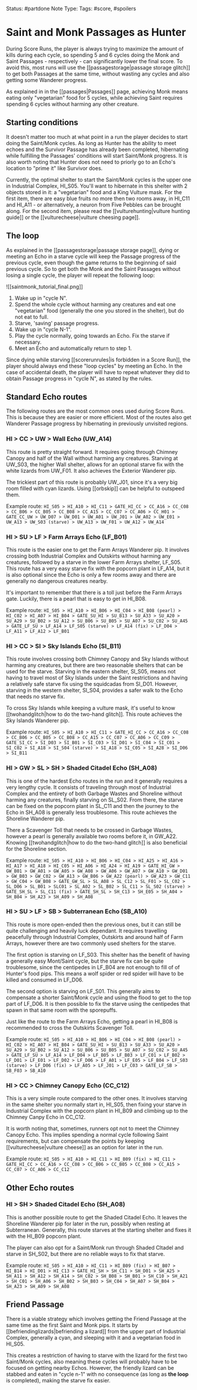  Status: #partdone
Note Type: 
Tags: #score, #spoilers 
# Saint and Monk Passages as Hunter
During Score Runs, the player is always trying to maximize the amount of kills during each cycle, so spending 5 and 6 cycles doing the Monk and Saint Passages - respectively - can significantly lower the final score. To avoid this, most runs will use the [[passagestorage|passage storage glitch]] to get both Passages at the same time, without wasting any cycles and also getting some Wanderer progress.

As explained in in the [[passages|Passages]] page, achieving Monk means eating only "vegetarian" food for 5 cycles, while achieving Saint requires spending 6 cycles without harming any other creature.

## Starting conditions
It doesn't matter too much at what point in a run the player decides to start doing the Saint/Monk cycles. As long as Hunter has the ability to meet echoes and the Survivor Passage has already been completed, hibernating while fulfilling the Passages' conditions will start Saint/Monk progress. It is also worth noting that Hunter does not need to priorly go to an Echo's location to "prime it" like Survivor does.

Currently, the optimal shelter to start the Saint/Monk cycles is the upper one in Industrial Complex, HI_S05. You'll want to hibernate in this shelter with 2 objects stored in it: a "vegetarian" food and a King Vulture mask. For the first item, there are easy blue fruits no more then two rooms away, in HI_C11 and HI_A11 - or alternatively, a neuron from Five Pebbles can be brought along. For the second item, please read the [[vulturehunting|vulture hunting guide]] or the [[vulturecheese|vulture cheesing page]].

## The loop
As explained in the [[passagestorage|passage storage page]], dying or meeting an Echo in a starve cycle will keep the Passage progress of the previous cycle, even though the game returns to the beginning of said previous cycle. 
So to get both the Monk and the Saint Passages without losing a single cycle, the player will repeat the following loop:

![[saintmonk_tutorial_final.png]]

1. Wake up in "cycle N".
2. Spend the whole cycle without harming any creatures and eat one "vegetarian" food (generally the one you stored in the shelter), but do not eat to full.
3. Starve, 'saving' passage progress.
4. Wake up in "cycle N-1".
5. Play the cycle normally, going towards an Echo. Fix the starve if necessary.
6. Meet an Echo and automatically return to step 1.

Since dying while starving [[scorerunrules|is forbidden in a Score Run]], the player should always end these "loop cycles" by meeting an Echo. In the case of accidental death, the player will have to repeat whatever they did to obtain Passage progress in "cycle N", as stated by the rules.

## Standard Echo routes
The following routes are the most common ones used during Score Runs. This is because they are easier or more efficient. Most of the routes also get Wanderer Passage progress by hibernating in previously unvisited regions.

### HI > CC > UW > Wall Echo (UW_A14)
This route is pretty straight forward. It requires going through Chimney Canopy and half of the Wall without harming any creatures. Starving at UW_S03, the higher Wall shelter, allows for an optional starve fix with the white lizards from UW_F01. It also achieves the Exterior Wanderer pip.

The trickiest part of this route is probably UW_J01, since it's a very big room filled with cyan lizards. Using [[orbskip]] can be helpful to outspeed them.

Example route:
```HI_S05 > HI_A10 > HI_C11 > GATE_HI_CC > CC_A16 > CC_C08 > CC_B06 > CC_B05 > CC_B08 > CC_A15 > CC_C07 > CC_A06 > CC_H01 > GATE_CC_UW > UW_D07 > UW_D01 > UW_A01 > UW_J01 > UW_A02 > UW_E01 > UW_A13 > UW_S03 (starve) > UW_A13 > UW_F01 > UW_A12 > UW_A14```

### HI > SU > LF > Farm Arrays Echo (LF_B01)
This route is the easier one to get the Farm Arrays Wanderer pip. It involves crossing both Industrial Complex and Outskirts without harming any creatures, followed by a starve in the lower Farm Arrays shelter, LF_S05. This route has a very easy starve fix with the popcorn plant in LF_A14, but it is also optional since the Echo is only a few rooms away and there are generally no dangerous creatures nearby.

It's important to remember that there is a toll just before the Farm Arrays gate. Luckily, there is a pearl that is easy to get in HI_B08.

Example route:
```HI_S05 > HI_A10 > HI_B06 > HI_C04 > HI_B08 (pearl) > HI_C02 > HI_A07 > HI_B04 > GATE_SU_HI > SU_B13 > SU_A33 > SU_A20 > SU_A29 > SU_B02 > SU_A12 > SU_B06 > SU_B05 > SU_A07 > SU_C02 > SU_A45 > GATE_LF_SU > LF_A14 > LF_S05 (starve) > LF_A14 (fix) > LF_D04 > LF_A11 > LF_A12 > LF_B01```

### HI > CC > SI > Sky Islands Echo (SI_B11)
This route involves crossing both Chimney Canopy and Sky Islands without harming any creatures, but there are two reasonable shelters that can be used for the starve. Starving in the eastern shelter, SI_S05, means not having to travel most of Sky Islands under the Saint restrictions and having a relatively safe starve fix using the squidcadas from SI_D01. However, starving in the western shelter, SI_S04, provides a safer walk to the Echo that needs no starve fix.

To cross Sky Islands while keeping a vulture mask, it's useful to know [[twohandglitch|how to do the two-hand glitch]]. This route achieves the Sky Islands Wanderer pip.

Example route:
```HI_S05 > HI_A10 > HI_C11 > GATE_HI_CC > CC_A16 > CC_C08 > CC_B06 > CC_B05 > CC_B08 > CC_A15 > CC_C07 > CC_A06 > CC_C09 > GATE_SI_CC > SI_D03 > SI_B01 > SI_C03 > SI_D01 > SI_C04 > SI_C01 > SI_C02 > SI_A18 > SI_S04 (starve) > SI_A18 > SI_C05 > SI_A28 > SI_D06 > SI_B11```

### HI > GW > SL > SH > Shaded Citadel Echo (SH_A08)
This is one of the hardest Echo routes in the run and it generally requires a very lengthy cycle. It consists of traveling through most of Industrial Complex and the entirety of both Garbage Wastes and Shoreline without harming any creatures, finally starving on SL_S02. From there, the starve can be fixed on the popcorn plant in SL_C11 and then the journey to the Echo in SH_A08 is generally less troublesome. This route achieves the Shoreline Wanderer pip.

There a Scavenger Toll that needs to be crossed in Garbage Wastes, however a pearl is generally available two rooms before it, in GW_A22. Knowing [[twohandglitch|how to do the two-hand glitch]] is also beneficial for the Shoreline section.

Example route:
```HI_S05 > HI_A10 > HI_B06 > HI_C04 > HI_A25 > HI_A16 > HI_A17 > HI_A18 > HI_C05 > HI_A06 > HI_A24 > HI_A19 > GATE_HI_GW > GW_B01 > GW_A01 > GW_A05 > GW_A08 > GW_A06 > GW_A07 > GW_A10 > GW_D01 > GW_B03 > GW_C02 > GW_A13 > GW_B06 > GW_A22 (pearl) > GW_A23 > GW_C11 > GW_C04 > GW_B08 > GATE_GW_SL > SL_A08 > SL_C12 > SL_F01 > SL_C02 > SL_D06 > SL_B01 > SLC01 > SL_A02 > SL_B02 > SL_C11 > SL_S02 (starve) > GATE_SH_SL > SL_C11 (fix) > GATE_SH_SL > SH_C13 > SH_E05 > SH_A04 > SH_B04 > SH_A23 > SH_A09 > SH_A08```

### HI > SU > LF > SB > Subterranean Echo (SB_A10)
This route is more open-ended then the previous ones, but it can still be quite challenging and heavily luck dependant. It requires travelling peacefully through Industrial Complex, Outskirts and around half of Farm Arrays, however there are two commonly used shelters for the starve.

The first option is starving on LF_S03. This shelter has the benefit of having a generally easy Mont/Saint cycle, but the starve fix can be quite troublesome, since the centipedes in LF_B04 are not enough to fill of of Hunter's food pips. This means a wolf spider or red spider will have to be killed and consumed in LF_D06.

The second option is starving on LF_S01. This generally aims to compensate a shorter Saint/Monk cycle and using the flood to get to the top part of LF_D06. It is then possible to fix the starve using the centipedes that spawn in that same room with the sporepuffs.

Just like the route to the Farm Arrays Echo, getting a pearl in HI_B08 is recommended to cross the Outskirts Scavenger Toll.

Example route:
```HI_S05 > HI_A10 > HI_B06 > HI_C04 > HI_B08 (pearl) > HI_C02 > HI_A07 > HI_B04 > GATE_SU_HI > SU_B13 > SU_A33 > SU_A20 > SU_A29 > SU_B02 > SU_A12 > SU_B06 > SU_B05 > SU_A07 > SU_C02 > SU_A45 > GATE_LF_SU > LF_A14 > LF_D04 > LF_B05 > LF_B03 > LF_C01 > LF_B02 > LF_D01 > LF_E01 > LF_D02 > LF_D06 > LF_A01 > LF_E05 > LF_B04 > LF_S03 (starve) > LF_D06 (fix) > LF_A05 > LF_J01 > LF_C03 > GATE_LF_SB > SB_F03 > SB_A10```

### HI > CC > Chimney Canopy Echo (CC_C12)
This is a very simple route compared to the other ones. It involves starving in the same shelter you normally start in, HI_S05, then fixing your starve in Industrial Complex with the popcorn plant in HI_B09 and climbing up to the Chimney Canpy Echo in CC_C12.

It is worth noting that, sometimes, runners opt not to meet the Chimney Canopy Echo. This implies spending a normal cycle following Saint requirements, but can compensate the points by keeping [[vulturecheese|vulture cheese]] as an option for later in the run.

Example route:
```HI_S05 > HI_A10 > HI_C11 > HI_B09 (fix) > HI_C11 > GATE_HI_CC > CC_A16 > CC_C08 > CC_B06 > CC_B05 > CC_B08 > CC_A15 > CC_C07 > CC_A06 > CC_C12```

## Other Echo routes
### HI > SH > Shaded Citadel Echo (SH_A08)
This is another possible route to get the Shaded Citadel Echo. It leaves the Shoreline Wanderer pip for later in the run, possibly when resting at Subterranean. Generally, this route starves at the starting shelter and fixes it with the HI_B09 popcorn plant. 

The player can also opt for a Saint/Monk run through Shaded CItadel and starve in SH_S02, but there are no reliable ways to fix that starve.

Example route:
```HI_S05 > HI_A10 > HI_C11 > HI_B09 (fix) > HI_B07 > HI_B14 > HI_D01 > HI_C13 > GATE_HI_SH > SH_C11 > SH_D01 > SH_A25 > SH_A11 > SH_A12 > SH_A14 > SH_C02 > SH_B08 > SH_B01 > SH_C10 > SH_A21 > SH_C01 > SH_A06 > SH_B02 > SH_B03 > SH_C04 > SH_A07 > SH_B04 > SH_A23 > SH_A09 > SH_A08```

## Friend Passage
There is a viable strategy which involves getting the Friend Passage at the same time as the first Saint and Monk pips. It starts by [[befriendinglizards|befriending a lizard]] from the upper part of Industrial Complex, generally a cyan, and sleeping with it and a vegetarian food in HI_S05. 

This creates a restriction of having to starve with the lizard for the first two Saint/Monk cycles, also meaning these cycles will probably have to be focused on getting nearby Echos. However, the friendly lizard can be stabbed and eaten in "cycle n-1" with no consequence (as long as **the loop** is completed), making the starve fix easier.